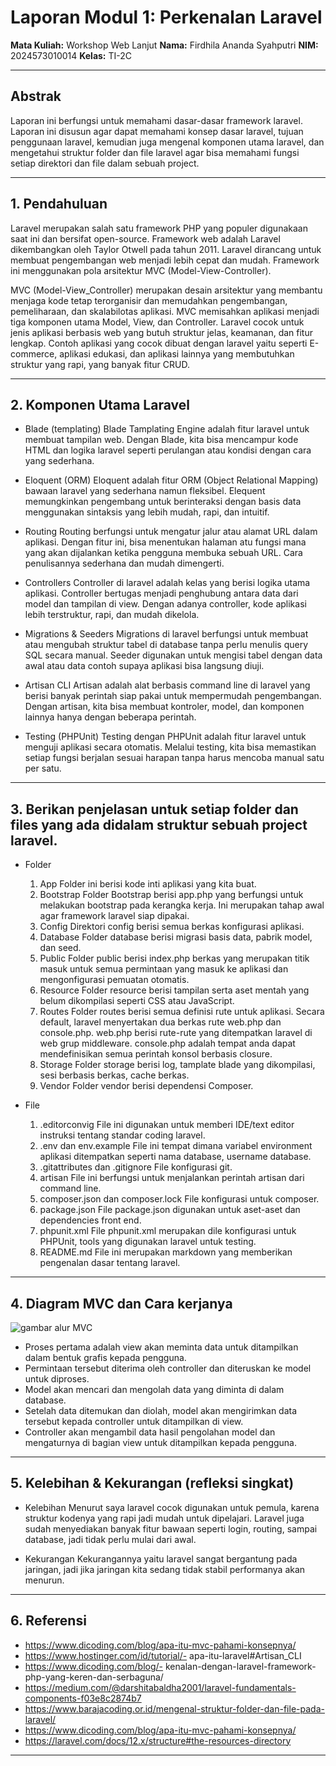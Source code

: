 # Laporan Modul 1: Perkenalan Laravel
**Mata Kuliah:** Workshop Web Lanjut
**Nama:** Firdhila Ananda Syahputri
**NIM:** 2024573010014
**Kelas:** TI-2C

---

## Abstrak

Laporan ini berfungsi untuk memahami dasar-dasar framework laravel. Laporan ini disusun agar dapat memahami konsep dasar laravel, tujuan penggunaan laravel, kemudian juga mengenal komponen utama laravel, dan mengetahui struktur folder dan file laravel agar bisa memahami fungsi setiap direktori dan file dalam sebuah project.

---

## 1. Pendahuluan

   Laravel merupakan salah satu framework PHP yang populer digunakaan saat ini dan bersifat open-source. Framework web adalah  Laravel dikembangkan oleh Taylor Otwell pada tahun 2011. Laravel dirancang untuk membuat pengembangan web menjadi lebih cepat dan mudah. Framework ini menggunakan pola arsitektur MVC (Model-View-Controller).

   MVC (Model-View_Controller) merupakan desain arsitektur yang membantu menjaga kode tetap terorganisir dan memudahkan pengembangan, pemeliharaan, dan skalabilotas aplikasi. MVC memisahkan aplikasi menjadi tiga komponen utama Model, View, dan Controller. Laravel cocok untuk jenis aplikasi berbasis web yang butuh struktur jelas, keamanan, dan fitur lengkap. Contoh aplikasi yang cocok dibuat dengan laravel yaitu seperti E-commerce, aplikasi edukasi, dan aplikasi lainnya yang membutuhkan struktur yang rapi, yang banyak fitur CRUD.

---

## 2. Komponen Utama Laravel 
- Blade (templating)
  Blade Tamplating Engine adalah fitur laravel untuk membuat tampilan web. Dengan Blade, kita bisa mencampur kode HTML dan logika laravel seperti perulangan atau kondisi dengan cara yang sederhana. 

- Eloquent (ORM)
  Eloquent adalah fitur ORM (Object Relational Mapping) bawaan laravel yang sederhana namun fleksibel. Elequent memungkinkan pengembang untuk berinteraksi dengan basis data menggunakan sintaksis yang lebih mudah, rapi, dan intuitif.

- Routing
  Routing berfungsi untuk mengatur jalur atau alamat URL dalam aplikasi. Dengan fitur ini, bisa menentukan halaman atu fungsi mana yang akan dijalankan ketika pengguna membuka sebuah URL. Cara penulisannya sederhana dan mudah dimengerti.

- Controllers
  Controller di laravel adalah kelas yang berisi logika utama aplikasi. Controller bertugas menjadi penghubung antara data dari model dan tampilan di view. Dengan adanya controller, kode aplikasi lebih terstruktur, rapi, dan mudah dikelola.

- Migrations & Seeders
  Migrations di laravel berfungsi untuk membuat atau mengubah struktur tabel di database tanpa perlu menulis query SQL secara manual. Seeder digunakan untuk mengisi tabel dengan data awal atau data contoh supaya aplikasi bisa langsung diuji.

- Artisan CLI
  Artisan adalah alat berbasis command line di laravel yang berisi banyak perintah siap pakai untuk mempermudah pengembangan. Dengan artisan, kita bisa membuat kontroler, model, dan komponen lainnya hanya dengan beberapa perintah.

- Testing (PHPUnit)
  Testing dengan PHPUnit adalah fitur laravel untuk menguji aplikasi secara otomatis. Melalui testing, kita bisa memastikan setiap fungsi berjalan sesuai harapan tanpa harus mencoba manual satu per satu.

---

## 3. Berikan penjelasan untuk setiap folder dan files yang ada didalam struktur sebuah project laravel.

   - Folder
      1. App
         Folder ini berisi kode inti aplikasi yang kita buat. 
      2. Bootstrap
         Folder Bootstrap berisi app.php yang berfungsi untuk melakukan bootstrap pada kerangka kerja. Ini merupakan tahap awal agar framework laravel siap dipakai.
      3. Config
         Direktori config berisi semua berkas konfigurasi aplikasi.
      4. Database
         Folder database berisi migrasi basis data, pabrik model, dan seed.
      5. Public
         Folder public berisi index.php berkas yang merupakan titik masuk untuk semua permintaan yang masuk ke aplikasi dan mengonfigurasi pemuatan otomatis.
      6. Resource
         Folder resource berisi tampilan serta aset mentah yang belum dikompilasi seperti CSS atau JavaScript.
      7. Routes
         Folder routes berisi semua definisi rute untuk aplikasi. Secara default, laravel menyertakan dua berkas rute web.php dan console.php. web.php berisi rute-rute yang ditempatkan laravel di web grup middleware. console.php adalah tempat anda dapat mendefinisikan semua perintah konsol berbasis closure.
      8. Storage
         Folder storage berisi log, tamplate blade yang dikompilasi, sesi berbasis berkas, cache berkas.
      9. Vendor
         Folder vendor berisi dependensi Composer.
      
   - File
      1. .editorconvig
         File ini digunakan untuk memberi IDE/text editor instruksi tentang standar coding laravel.
      2. .env dan env.example
         File ini tempat dimana variabel environment aplikasi ditempatkan seperti nama database, username database.
      3. .gitattributes dan .gitignore
          File konfigurasi git.
      4. artisan
         File ini berfungsi untuk menjalankan perintah artisan dari command line.
      5. composer.json dan composer.lock
         File konfigurasi untuk composer.
      6. package.json
         File package.json digunakan untuk aset-aset dan dependencies front end.
      7. phpunit.xml
          File phpunit.xml merupakan dile konfigurasi untuk PHPUnit, tools yang digunakan laravel untuk testing.
      8. README.md
          File ini merupakan markdown yang memberikan pengenalan dasar tentang laravel.
---

## 4. Diagram MVC dan Cara kerjanya

  <img src="D:\KULIAH\SEMESTER 3\WORKSHOP WEB LANJUT\web-lanjut-2024573010014\laporan\laporan1\gambar\gambarmvc.jpg" alt="gambar alur MVC">

  - Proses pertama adalah view akan meminta data untuk ditampilkan dalam bentuk grafis kepada pengguna.
  - Permintaan tersebut diterima oleh controller dan diteruskan ke model untuk diproses.
  - Model akan mencari dan mengolah data yang diminta di dalam database.
  - Setelah data ditemukan dan diolah, model akan mengirimkan data tersebut kepada controller untuk ditampilkan di view.
  - Controller akan mengambil data hasil pengolahan model dan mengaturnya di bagian view untuk ditampilkan kepada pengguna.

---

## 5. Kelebihan & Kekurangan (refleksi singkat)
- Kelebihan
Menurut saya laravel cocok digunakan untuk pemula, karena struktur kodenya yang rapi jadi mudah untuk dipelajari. Laravel juga sudah menyediakan banyak fitur bawaan seperti login, routing, sampai database, jadi tidak perlu mulai dari awal.

- Kekurangan
Kekurangannya yaitu laravel sangat bergantung pada jaringan, jadi jika jaringan kita sedang tidak stabil performanya akan menurun.


---

## 6. Referensi
- https://www.dicoding.com/blog/apa-itu-mvc-pahami-konsepnya/
- https://www.hostinger.com/id/tutorial/- apa-itu-laravel#Artisan_CLI
- https://www.dicoding.com/blog/- kenalan-dengan-laravel-framework-php-yang-keren-dan-serbaguna/
- https://medium.com/@darshitabaldha2001/laravel-fundamentals-components-f03e8c2874b7
- https://www.barajacoding.or.id/mengenal-struktur-folder-dan-file-pada-laravel/
- https://www.dicoding.com/blog/apa-itu-mvc-pahami-konsepnya/
- https://laravel.com/docs/12.x/structure#the-resources-directory
---